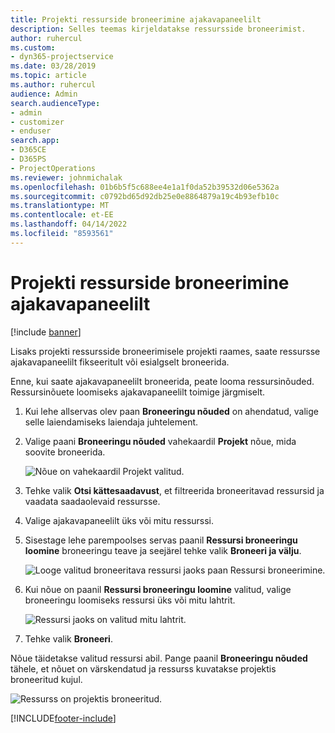 ```yaml
---
title: Projekti ressurside broneerimine ajakavapaneelilt
description: Selles teemas kirjeldatakse ressursside broneerimist.
author: ruhercul
ms.custom:
- dyn365-projectservice
ms.date: 03/28/2019
ms.topic: article
ms.author: ruhercul
audience: Admin
search.audienceType:
- admin
- customizer
- enduser
search.app:
- D365CE
- D365PS
- ProjectOperations
ms.reviewer: johnmichalak
ms.openlocfilehash: 01b6b5f5c688ee4e1a1f0da52b39532d06e5362a
ms.sourcegitcommit: c0792bd65d92db25e0e8864879a19c4b93efb10c
ms.translationtype: MT
ms.contentlocale: et-EE
ms.lasthandoff: 04/14/2022
ms.locfileid: "8593561"
---
```

# <a name="use-the-schedule-board-to-book-project-resources"></a>Projekti ressurside broneerimine ajakavapaneelilt

[!include [banner](../includes/psa-now-project-operations.md)]

Lisaks projekti ressursside broneerimisele projekti raames, saate ressursse ajakavapaneelilt fikseeritult või esialgselt broneerida.

Enne, kui saate ajakavapaneelilt broneerida, peate looma ressursinõuded. Ressursinõuete loomiseks ajakavapaneelilt toimige järgmiselt.

1. Kui lehe allservas olev paan **Broneeringu nõuded** on ahendatud, valige selle laiendamiseks laiendaja juhtelement.
2. Valige paani **Broneeringu nõuded** vahekaardil **Projekt** nõue, mida soovite broneerida.

    ![Nõue on vahekaardil Projekt valitud.](media/Resource-Management-image73.png)

3. Tehke valik **Otsi kättesaadavust**, et filtreerida broneeritavad ressursid ja vaadata saadaolevaid ressursse. 
4. Valige ajakavapaneelilt üks või mitu ressurssi. 
5. Sisestage lehe parempoolses servas paanil **Ressursi broneeringu loomine** broneeringu teave ja seejärel tehke valik **Broneeri ja välju**.

    ![Looge valitud broneeritava ressursi jaoks paan Ressursi broneerimine.](media/Resource-Management-image74.png)

6. Kui nõue on paanil **Ressursi broneeringu loomine** valitud, valige broneeringu loomiseks ressursi üks või mitu lahtrit.

    ![Ressursi jaoks on valitud mitu lahtrit.](media/Resource-Management-image75.png)

7. Tehke valik **Broneeri**.

Nõue täidetakse valitud ressursi abil. Pange paanil **Broneeringu nõuded** tähele, et nõuet on värskendatud ja ressurss kuvatakse projektis broneeritud kujul.

![Ressurss on projektis broneeritud.](media/Resource-Management-image76.png)


[!INCLUDE[footer-include](../includes/footer-banner.md)]
